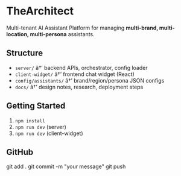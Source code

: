 ﻿# TheArchitect

Multi-tenant AI Assistant Platform for managing **multi-brand, multi-location, multi-persona** assistants.

## Structure

- `server/` â†’ backend APIs, orchestrator, config loader
- `client-widget/` â†’ frontend chat widget (React)
- `config/assistants/` â†’ brand/region/persona JSON configs
- `docs/` â†’ design notes, research, deployment steps

## Getting Started

1. `npm install`
2. `npm run dev` (server)
3. `npm run dev` (client-widget)

## GitHub

git add .
git commit -m "your message"
git push

